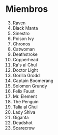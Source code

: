 # Miembros


3. Raven
4. Black Manta
5. Sinestro
6. Poison Ivy
7. Chronos
8. Catwoman
9. Deathstroke
10. Copperhead
11. Ra's al Ghul
12. Doctor Light
13. Gorilla Grodd
14. Captain Boomerang
15. Solomon Grundy
16. Felix Faust
17. Mr. Element
18. The Penguin
19. Talia al Ghul
20. Lady Shiva
21. Giganta
22. Deadshot
23. Scarecrow
